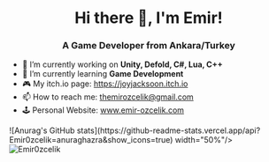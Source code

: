 <h1 align="center">Hi there 👋, I'm Emir!</h1>
<h3 align="center">A Game Developer from Ankara/Turkey</h3>

- 🔭 I’m currently working on **Unity, Defold, C#, Lua, C++**
- 🌱 I’m currently learning **Game Development**
- :video_game: My itch.io page: https://joyjacksoon.itch.io
- 📫 How to reach me: themirozcelik@gmail.com
- 🕹️ Personal Website: www.emir-ozcelik.com

 <p>
   ![Anurag's GitHub stats](https://github-readme-stats.vercel.app/api?Emir0zcelik=anuraghazra&show_icons=true) width="50%"/>
    &nbsp; &nbsp; &nbsp; &nbsp;
   <img align="center" src="https://github-readme-stats.vercel.app/api/top-langs/?username=Emir0zcelik&layout=compact&theme=github_dark" alt="Emir0zcelik"/>
 </p>

<p>  


